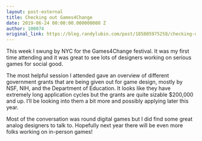 ```yaml
---
layout: post-external
title: Checking out Games4Change
date: 2019-06-24 00:00:00.000000000 Z
author: 100074
original_link: https://blog.randylubin.com/post/185805975258/checking-out-games4change
---
```


This week I swung by NYC for the Games4Change festival. It was my first time attending and it was great to see lots of designers working on serious games for social good.

The most helpful session I attended gave an overview of different government grants that are being given out for game design, mostly by NSF, NIH, and the Department of Education. It looks like they have extremely long application cycles but the grants are quite sizable $200,000 and up. I’ll be looking into them a bit more and possibly applying later this year.

Most of the conversation was round digital games but I did find some great analog designers to talk to. Hopefully next year there will be even more folks working on in-person games!

